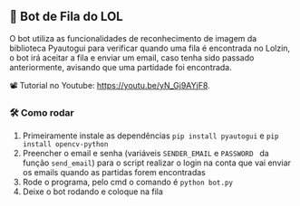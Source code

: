 ## 🤖 Bot de Fila do LOL
O bot utiliza as funcionalidades de reconhecimento de imagem da biblioteca Pyautogui para verificar quando uma fila é encontrada no Lolzin, o bot irá aceitar a fila e 
enviar um email, caso tenha sido passado anteriormente, avisando que uma partidade foi encontrada.

📽 Tutorial no Youtube: https://youtu.be/yN_Gj9AYjF8.

### 🛠 Como rodar 
1. Primeiramente instale as dependências ```pip install pyautogui``` e ```pip install opencv-python```
2. Preencher o email e senha (variáveis ```SENDER_EMAIL``` e ```PASSWORD ``` da função ```send_email```) para o script realizar o login na conta que vai enviar os emails 
  quando as partidas forem encontradas
3. Rode o programa, pelo cmd o comando é ```python bot.py```
4. Deixe o bot rodando e coloque na fila
